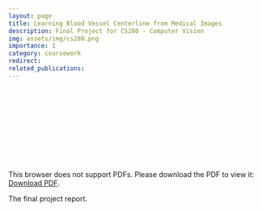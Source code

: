 ```yaml
---
layout: page
title: Learning Blood Vessel Centerline from Medical Images
description: Final Project for CS280 - Computer Vision
img: assets/img/cs280.png
importance: 1
category: coursework
redirect: 
related_publications:
---
```


<object data="../../assets/pdf/projects/CS280_Final_Project.pdf" type="application/pdf" width="700px" height="700px">
    <embed src="../../assets/pdf/projects/CS280_Final_Project.pdf">
        <p>This browser does not support PDFs. Please download the PDF to view it: <a href="../../assets/pdf/projects/CS280_Final_Project.pdf">Download PDF</a>.</p>
    </embed>
</object>
<div class="caption">
    The final project report.
</div>




